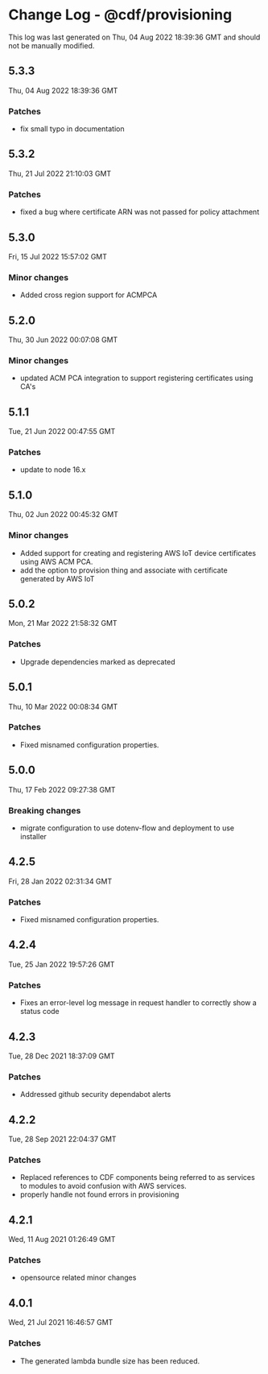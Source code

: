 # Change Log - @cdf/provisioning

This log was last generated on Thu, 04 Aug 2022 18:39:36 GMT and should not be manually modified.

## 5.3.3

Thu, 04 Aug 2022 18:39:36 GMT

### Patches

- fix small typo in documentation

## 5.3.2

Thu, 21 Jul 2022 21:10:03 GMT

### Patches

- fixed a bug where certificate ARN was not passed for policy attachment

## 5.3.0

Fri, 15 Jul 2022 15:57:02 GMT

### Minor changes

- Added cross region support for ACMPCA

## 5.2.0

Thu, 30 Jun 2022 00:07:08 GMT

### Minor changes

- updated ACM PCA integration to support registering certificates using CA's

## 5.1.1

Tue, 21 Jun 2022 00:47:55 GMT

### Patches

- update to node 16.x

## 5.1.0

Thu, 02 Jun 2022 00:45:32 GMT

### Minor changes

- Added support for creating and registering AWS IoT device certificates using AWS ACM PCA.
- add the option to provision thing and associate with certificate generated by AWS IoT

## 5.0.2

Mon, 21 Mar 2022 21:58:32 GMT

### Patches

- Upgrade dependencies marked as deprecated

## 5.0.1

Thu, 10 Mar 2022 00:08:34 GMT

### Patches

- Fixed misnamed configuration properties.

## 5.0.0

Thu, 17 Feb 2022 09:27:38 GMT

### Breaking changes

- migrate configuration to use dotenv-flow and deployment to use installer

## 4.2.5

Fri, 28 Jan 2022 02:31:34 GMT

### Patches

- Fixed misnamed configuration properties.

## 4.2.4

Tue, 25 Jan 2022 19:57:26 GMT

### Patches

- Fixes an error-level log message in request handler to correctly show a status code

## 4.2.3

Tue, 28 Dec 2021 18:37:09 GMT

### Patches

- Addressed github security dependabot alerts

## 4.2.2

Tue, 28 Sep 2021 22:04:37 GMT

### Patches

- Replaced references to CDF components being referred to as services to modules to avoid confusion with AWS services.
- properly handle not found errors in provisioning

## 4.2.1

Wed, 11 Aug 2021 01:26:49 GMT

### Patches

- opensource related minor changes

## 4.0.1

Wed, 21 Jul 2021 16:46:57 GMT

### Patches

- The generated lambda bundle size has been reduced.
